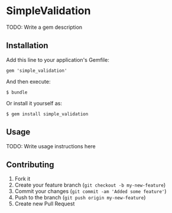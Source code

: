 # SimpleValidation

TODO: Write a gem description

## Installation

Add this line to your application's Gemfile:

    gem 'simple_validation'

And then execute:

    $ bundle

Or install it yourself as:

    $ gem install simple_validation

## Usage

TODO: Write usage instructions here

## Contributing

1. Fork it
2. Create your feature branch (`git checkout -b my-new-feature`)
3. Commit your changes (`git commit -am 'Added some feature'`)
4. Push to the branch (`git push origin my-new-feature`)
5. Create new Pull Request
